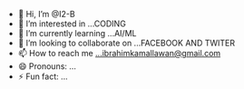 - 👋 Hi, I’m @I2-B
- 👀 I’m interested in ...CODING
- 🌱 I’m currently learning ...AI/ML
- 💞️ I’m looking to collaborate on ...FACEBOOK AND TWITER
- 📫 How to reach me ...ibrahimkamallawan@gmail.com
- 😄 Pronouns: ...
- ⚡ Fun fact: ...

<!---
I2-B/I2-B is a ✨ special ✨ repository because its `README.md` (this file) appears on your GitHub profile.
You can click the Preview link to take a look at your changes.
--->
